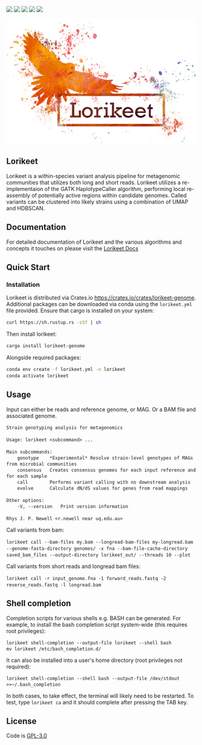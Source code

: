 ![](https://travis-ci.com/rhysnewell/Lorikeet.svg?branch=master)
![](https://anaconda.org/bioconda/lorikeet-genome/badges/license.svg)
![](https://anaconda.org/bioconda/lorikeet-genome/badges/version.svg)
![](https://anaconda.org/bioconda/lorikeet-genome/badges/latest_release_relative_date.svg)
![](https://anaconda.org/bioconda/lorikeet-genome/badges/platforms.svg)


![](docs/_include/images/lorikeet_logo.png)

## Lorikeet

Lorikeet is a within-species variant analysis pipeline for metagenomic communities that utilizes both long and short reads.
Lorikeet utilizes a re-implementaion of the GATK HaplotypeCaller algorithm, performing local re-assembly of potentially active
regions within candidate genomes. Called variants can be clustered into likely strains using a combination of UMAP and HDBSCAN.

## Documentation

For detailed documentation of Lorikeet and the various algorithms and concepts it touches on please visit the 
[Lorikeet Docs](https://rhysnewell.github.io/Lorikeet)


## Quick Start

### Installation

Lorikeet is distributed via Crates.io https://crates.io/crates/lorikeet-genome. Additional packages can be downloaded via conda using the `lorikeet.yml` file provided. Ensure that cargo is installed on your system:

```bash
curl https://sh.rustup.rs -sSf | sh
```

Then install lorikeet:

```bash
cargo install lorikeet-genome
```

Alongside required packages:

```bash
conda env create -f lorikeet.yml -n lorikeet
conda activate lorikeet
```

## Usage

Input can either be reads and reference genome, or MAG. Or a BAM file and associated genome.

```
Strain genotyping analysis for metagenomics

Usage: lorikeet <subcommand> ...

Main subcommands:
    genotype    *Experimental* Resolve strain-level genotypes of MAGs from microbial communities
    consensus   Creates consensus genomes for each input reference and for each sample
    call        Performs variant calling with no downstream analysis
    evolve      Calculate dN/dS values for genes from read mappings

Other options:
    -V, --version   Print version information

Rhys J. P. Newell <r.newell near uq.edu.au>
```

Call variants from bam:

`lorikeet call --bam-files my.bam --longread-bam-files my-longread.bam --genome-fasta-directory genomes/ -x fna
     --bam-file-cache-directory saved_bam_files --output-directory lorikeet_out/ --threads 10 --plot`

Call variants from short reads and longread bam files:

`lorikeet call -r input_genome.fna -1 forward_reads.fastq -2 reverse_reads.fastq -l longread.bam`


## Shell completion

Completion scripts for various shells e.g. BASH can be generated. For example, to install the bash completion script system-wide (this requires root privileges):

```
lorikeet shell-completion --output-file lorikeet --shell bash
mv lorikeet /etc/bash_completion.d/
```

It can also be installed into a user's home directory (root privileges not required):

```
lorikeet shell-completion --shell bash --output-file /dev/stdout >>~/.bash_completion
```

In both cases, to take effect, the terminal will likely need to be restarted. To test, type `lorikeet ca` and it should complete after pressing the TAB key.

## License

Code is [GPL-3.0](LICENSE)
